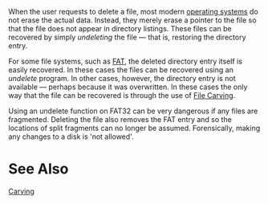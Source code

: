 When the user requests to delete a file, most modern [operating
systems](operating_system "wikilink") do not erase the actual data.
Instead, they merely erase a pointer to the file so that the file does
not appear in directory listings. These files can be recovered by simply
*undeleting* the file — that is, restoring the directory entry.

For some file systems, such as [FAT](FAT "wikilink"), the deleted
directory entry itself is easily recovered. In these cases the files can
be recovered using an *undelete* program. In other cases, however, the
directory entry is not available — perhaps because it was overwritten.
In these cases the only way that the file can be recovered is through
the use of [File Carving](Carving "wikilink").

Using an undelete function on FAT32 can be very dangerous if any files
are fragmented. Deleting the file also removes the FAT entry and so the
locations of split fragments can no longer be assumed. Forensically,
making any changes to a disk is 'not allowed'.

# See Also

[Carving](Carving "wikilink")